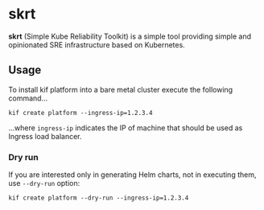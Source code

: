 # skrt

**skrt** (Simple Kube Reliability Toolkit) is a simple tool providing simple and opinionated SRE infrastructure based on Kubernetes.

## Usage

To install kif platform into a bare metal cluster execute the following command...

    kif create platform --ingress-ip=1.2.3.4

...where `ingress-ip` indicates the IP of machine that should be used as Ingress load balancer.

### Dry run

If you are interested only in generating Helm charts, not in executing them, use `--dry-run` option:

    kif create platform --dry-run --ingress-ip=1.2.3.4